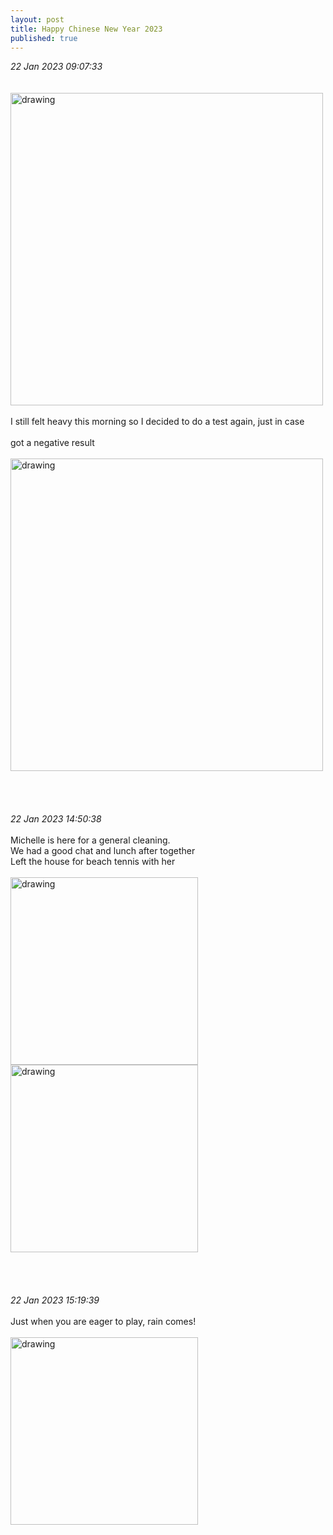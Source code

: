 ```yaml
---
layout: post
title: Happy Chinese New Year 2023
published: true
---
```

_22 Jan 2023 09:07:33_
<br>
<br>
<br>
<img src="https://drive.google.com/uc?export=view&id=1JH_v_AaDAoFBHzdXvS-cDtsiIws96pRY" alt="drawing" width="500"/>
<br>
<br>
I still felt heavy this morning so I decided to do a test again, just in case
<br>
<br>
got a negative result 
<br>
<br>
<img src="https://drive.google.com/uc?export=view&id=1cl9uuHMytzEixksOUzjSiFW1DgQm80eN" alt="drawing" width="500"/>
<br>
<br>
<br>
<br>
<br>
_22 Jan 2023 14:50:38_
<br>
<br>
Michelle is here for a general cleaning.
<br>
We had a good chat and lunch after together
<br>
Left the house for beach tennis with her
<br>
<br>
<img src="https://drive.google.com/uc?export=view&id=1ZXPb0U8MUEH2zAT2OQ6Qy_96tSrLtMlZ" alt="drawing" width="300"/>
<img src="https://drive.google.com/uc?export=view&id=1gI75EsZNCtknjU0mrIzj9Qj-xc08WH09" alt="drawing" width="300"/>
<br>
<br>
<br>
<br>
<br>
_22 Jan 2023 15:19:39_
<br>
<br>
Just when you are eager to play, rain comes!
<br>
<br>
<img src="https://drive.google.com/uc?export=view&id=1icSV7I0BvUjHVza4RIa1JpcPUjfhapqj" alt="drawing" width="300"/>
<br>
<br>
<br>
<br>
<br>

